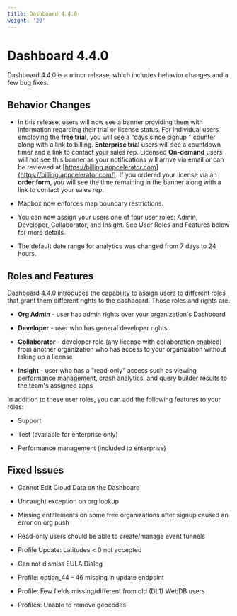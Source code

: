 ```yaml
---
title: Dashboard 4.4.0
weight: '20'
---
```


# Dashboard 4.4.0

Dashboard 4.4.0 is a minor release, which includes behavior changes and a few bug fixes.

## Behavior Changes

* In this release, users will now see a banner providing them with information regarding their trial or license status. For individual users employing the **free trial**, you will see a "days since signup " counter along with a link to billing. **Enterprise trial** users will see a countdown timer and a link to contact your sales rep. Licensed **On-demand** users will not see this banner as your notifications will arrive via email or can be reviewed at [https://billing.appcelerator.com](https://billing.appcelerator.com/). If you ordered your license via an **order form**, you will see the time remaining in the banner along with a link to contact your sales rep.

* Mapbox now enforces map boundary restrictions.

* You can now assign your users one of four user roles: Admin, Developer, Collaborator, and Insight. See User Roles and Features below for more details.

* The default date range for analytics was changed from 7 days to 24 hours.

## Roles and Features

Dashboard 4.4.0 introduces the capability to assign users to different roles that grant them different rights to the dashboard. Those roles and rights are:

* **Org Admin** - user has admin rights over your organization's Dashboard

* **Developer** - user who has general developer rights

* **Collaborator** - developer role (any license with collaboration enabled) from another organization who has access to your organization without taking up a license

* **Insight** - user who has a "read-only" access such as viewing performance management, crash analytics, and query builder results to the team's assigned apps

In addition to these user roles, you can add the following features to your roles:

* Support

* Test (available for enterprise only)

* Performance management (included to enterprise)

## Fixed Issues

* Cannot Edit Cloud Data on the Dashboard

* Uncaught exception on org lookup

* Missing entitlements on some free organizations after signup caused an error on org push

* Read-only users should be able to create/manage event funnels

* Profile Update: Latitudes < 0 not accepted

* Can not dismiss EULA Dialog

* Profile: option\_44 - 46 missing in update endpoint

* Profile: Few fields missing/different from old (DL1) WebDB users

* Profiles: Unable to remove geocodes

